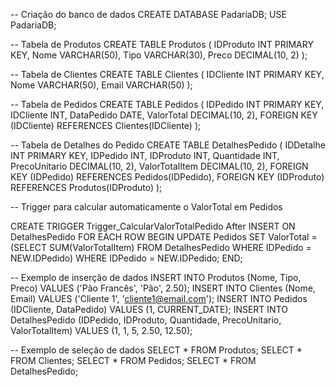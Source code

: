-- Criação do banco de dados
CREATE DATABASE  PadariaDB;
USE PadariaDB;

-- Tabela de Produtos
CREATE TABLE  Produtos (
    IDProduto INT  PRIMARY KEY,
    Nome VARCHAR(50),
    Tipo VARCHAR(30),
    Preco DECIMAL(10, 2)
);

-- Tabela de Clientes
CREATE TABLE  Clientes (
    IDCliente INT  PRIMARY KEY,
    Nome VARCHAR(50),
    Email VARCHAR(50)
);

-- Tabela de Pedidos
CREATE TABLE  Pedidos (
    IDPedido INT  PRIMARY KEY,
    IDCliente INT,
    DataPedido DATE,
    ValorTotal DECIMAL(10, 2),
    FOREIGN KEY (IDCliente) REFERENCES Clientes(IDCliente)
);

-- Tabela de Detalhes do Pedido
CREATE TABLE DetalhesPedido (
    IDDetalhe INT  PRIMARY KEY,
    IDPedido INT,
    IDProduto INT,
    Quantidade INT,
    PrecoUnitario DECIMAL(10, 2),
    ValorTotalItem DECIMAL(10, 2),
    FOREIGN KEY (IDPedido) REFERENCES Pedidos(IDPedido),
    FOREIGN KEY (IDProduto) REFERENCES Produtos(IDProduto)
);

-- Trigger para calcular automaticamente o ValorTotal em Pedidos

CREATE TRIGGER Trigger_CalcularValorTotalPedido
After INSERT ON DetalhesPedido
FOR EACH ROW
BEGIN
    UPDATE Pedidos
    SET ValorTotal = (SELECT SUM(ValorTotalItem) FROM DetalhesPedido WHERE IDPedido = NEW.IDPedido)
    WHERE IDPedido = NEW.IDPedido;
END;


-- Exemplo de inserção de dados
INSERT INTO Produtos (Nome, Tipo, Preco) VALUES ('Pão Francês', 'Pão', 2.50);
INSERT INTO Clientes (Nome, Email) VALUES ('Cliente 1', 'cliente1@email.com');
INSERT INTO Pedidos (IDCliente, DataPedido) VALUES (1, CURRENT_DATE);
INSERT INTO DetalhesPedido (IDPedido, IDProduto, Quantidade, PrecoUnitario, ValorTotalItem) VALUES (1, 1, 5, 2.50, 12.50);

-- Exemplo de seleção de dados
SELECT * FROM Produtos;
SELECT * FROM Clientes;
SELECT * FROM Pedidos;
SELECT * FROM DetalhesPedido;
